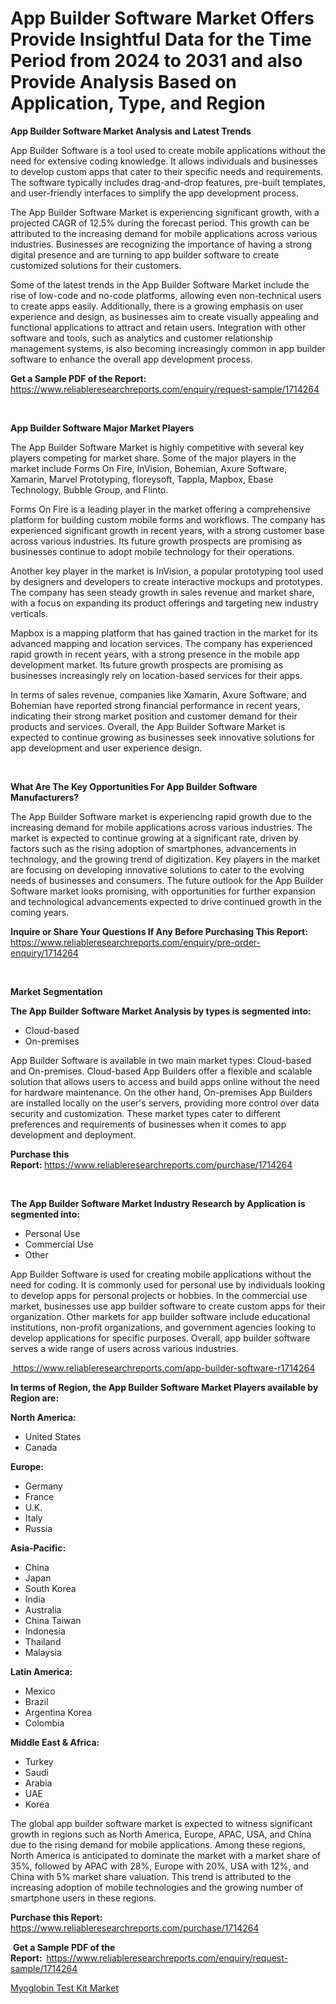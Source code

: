 <p><h1>App Builder Software Market Offers Provide Insightful Data for the Time Period from 2024 to 2031 and also Provide Analysis Based on Application, Type, and Region</h1></p><p><strong>App Builder Software Market Analysis and Latest Trends</strong></p>
<p><p>App Builder Software is a tool used to create mobile applications without the need for extensive coding knowledge. It allows individuals and businesses to develop custom apps that cater to their specific needs and requirements. The software typically includes drag-and-drop features, pre-built templates, and user-friendly interfaces to simplify the app development process.</p><p>The App Builder Software Market is experiencing significant growth, with a projected CAGR of 12.5% during the forecast period. This growth can be attributed to the increasing demand for mobile applications across various industries. Businesses are recognizing the importance of having a strong digital presence and are turning to app builder software to create customized solutions for their customers.</p><p>Some of the latest trends in the App Builder Software Market include the rise of low-code and no-code platforms, allowing even non-technical users to create apps easily. Additionally, there is a growing emphasis on user experience and design, as businesses aim to create visually appealing and functional applications to attract and retain users. Integration with other software and tools, such as analytics and customer relationship management systems, is also becoming increasingly common in app builder software to enhance the overall app development process.</p></p>
<p><strong>Get a Sample PDF of the Report:&nbsp;</strong> <a href="https://www.reliableresearchreports.com/enquiry/request-sample/1714264">https://www.reliableresearchreports.com/enquiry/request-sample/1714264</a></p>
<p>&nbsp;</p>
<p><strong>App Builder Software Major Market Players</strong></p>
<p><p>The App Builder Software Market is highly competitive with several key players competing for market share. Some of the major players in the market include Forms On Fire, InVision, Bohemian, Axure Software, Xamarin, Marvel Prototyping, floreysoft, Tappla, Mapbox, Ebase Technology, Bubble Group, and Flinto.</p><p>Forms On Fire is a leading player in the market offering a comprehensive platform for building custom mobile forms and workflows. The company has experienced significant growth in recent years, with a strong customer base across various industries. Its future growth prospects are promising as businesses continue to adopt mobile technology for their operations.</p><p>Another key player in the market is InVision, a popular prototyping tool used by designers and developers to create interactive mockups and prototypes. The company has seen steady growth in sales revenue and market share, with a focus on expanding its product offerings and targeting new industry verticals.</p><p>Mapbox is a mapping platform that has gained traction in the market for its advanced mapping and location services. The company has experienced rapid growth in recent years, with a strong presence in the mobile app development market. Its future growth prospects are promising as businesses increasingly rely on location-based services for their apps.</p><p>In terms of sales revenue, companies like Xamarin, Axure Software, and Bohemian have reported strong financial performance in recent years, indicating their strong market position and customer demand for their products and services. Overall, the App Builder Software Market is expected to continue growing as businesses seek innovative solutions for app development and user experience design.</p></p>
<p>&nbsp;</p>
<p><strong>What Are The Key Opportunities For App Builder Software Manufacturers?</strong></p>
<p><p>The App Builder Software market is experiencing rapid growth due to the increasing demand for mobile applications across various industries. The market is expected to continue growing at a significant rate, driven by factors such as the rising adoption of smartphones, advancements in technology, and the growing trend of digitization. Key players in the market are focusing on developing innovative solutions to cater to the evolving needs of businesses and consumers. The future outlook for the App Builder Software market looks promising, with opportunities for further expansion and technological advancements expected to drive continued growth in the coming years.</p></p>
<p><strong>Inquire or Share Your Questions If Any Before Purchasing This Report:</strong> <a href="https://www.reliableresearchreports.com/enquiry/pre-order-enquiry/1714264">https://www.reliableresearchreports.com/enquiry/pre-order-enquiry/1714264</a></p>
<p>&nbsp;</p>
<p><strong>Market Segmentation</strong></p>
<p><strong>The App Builder Software Market Analysis by types is segmented into:</strong></p>
<p><ul><li>Cloud-based</li><li>On-premises</li></ul></p>
<p><p>App Builder Software is available in two main market types: Cloud-based and On-premises. Cloud-based App Builders offer a flexible and scalable solution that allows users to access and build apps online without the need for hardware maintenance. On the other hand, On-premises App Builders are installed locally on the user's servers, providing more control over data security and customization. These market types cater to different preferences and requirements of businesses when it comes to app development and deployment.</p></p>
<p><strong>Purchase this Report:&nbsp;</strong><a href="https://www.reliableresearchreports.com/purchase/1714264">https://www.reliableresearchreports.com/purchase/1714264</a></p>
<p>&nbsp;</p>
<p><strong>The App Builder Software Market Industry Research by Application is segmented into:</strong></p>
<p><ul><li>Personal Use</li><li>Commercial Use</li><li>Other</li></ul></p>
<p><p>App Builder Software is used for creating mobile applications without the need for coding. It is commonly used for personal use by individuals looking to develop apps for personal projects or hobbies. In the commercial use market, businesses use app builder software to create custom apps for their organization. Other markets for app builder software include educational institutions, non-profit organizations, and government agencies looking to develop applications for specific purposes. Overall, app builder software serves a wide range of users across various industries.</p></p>
<p><a href="https://www.reliableresearchreports.com/app-builder-software-r1714264">&nbsp;https://www.reliableresearchreports.com/app-builder-software-r1714264</a></p>
<p><strong>In terms of Region, the App Builder Software Market Players available by Region are:</strong></p>
<p>
    <p> <strong> North America: </strong>
        <ul>
            <li>United States</li>
            <li>Canada</li>
        </ul>
        </p> 
    <p> <strong> Europe: </strong>
        <ul>
            <li>Germany</li>
            <li>France</li>
            <li>U.K.</li>
            <li>Italy</li>
            <li>Russia</li>
        </ul>
        </p> 
    <p> <strong> Asia-Pacific: </strong>
        <ul>
            <li>China</li>
            <li>Japan</li>
            <li>South Korea</li>
            <li>India</li>
            <li>Australia</li>
            <li>China Taiwan</li>
            <li>Indonesia</li>
            <li>Thailand</li>
            <li>Malaysia</li>
        </ul>
        </p> 
    <p> <strong> Latin America: </strong>
        <ul>
            <li>Mexico</li>
            <li>Brazil</li>
            <li>Argentina Korea</li>
            <li>Colombia</li>
        </ul>
        </p> 
    <p> <strong> Middle East & Africa: </strong>
        <ul>
            <li>Turkey</li>
            <li>Saudi</li>
            <li>Arabia</li>
            <li>UAE</li>
            <li>Korea</li>
        </ul>
    </p>
    </p>
<p><p>The global app builder software market is expected to witness significant growth in regions such as North America, Europe, APAC, USA, and China due to the rising demand for mobile applications. Among these regions, North America is anticipated to dominate the market with a market share of 35%, followed by APAC with 28%, Europe with 20%, USA with 12%, and China with 5% market share valuation. This trend is attributed to the increasing adoption of mobile technologies and the growing number of smartphone users in these regions.</p></p>
<p><strong>Purchase this Report: </strong><a href="https://www.reliableresearchreports.com/purchase/1714264">https://www.reliableresearchreports.com/purchase/1714264</a></p>
<p>&nbsp;<strong>Get a Sample PDF of the Report:&nbsp;&nbsp;</strong><a href="https://www.reliableresearchreports.com/enquiry/request-sample/1714264">https://www.reliableresearchreports.com/enquiry/request-sample/1714264</a></p>
<p><strong></strong></p>
<p><p><a href="https://view.publitas.com/reportprime-1/myoglobin-test-kit-market-research-report-its-history-and-forecast-2024-to-2031/">Myoglobin Test Kit Market</a></p></p>